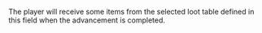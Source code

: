The player will receive some items from the selected loot table defined in this field 
when the advancement is completed.